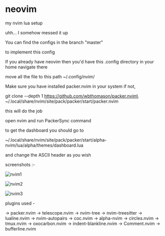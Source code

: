 # neovim
my nvim lua setup

uhh...
I somehow messed it up

You can find the configs in the branch "master" 

to implement this config 

If you already have neovim then you'd have this .config directory in your home navigate there 

move all the file to this path ~/.config/nvim/  

Make sure you have installed packer.nvim in your system if not,

git clone --depth 1 https://github.com/wbthomason/packer.nvim\
 ~/.local/share/nvim/site/pack/packer/start/packer.nvim 

 this will do the job 

 open nvim and run PackerSync command 

 to get the dashboard you should go to

 ~/.local/share/nvim/site/pack/packer/start/alpha-nvim/lua/alpha/themes/dashboard.lua 

 and change the ASCII header as you wish 

 screenshots :-

![nvim1](https://github.com/grey-4/neovim/assets/123258309/434731d0-da02-4589-8ace-f5d8edba5100)

![nvim2](https://github.com/grey-4/neovim/assets/123258309/679fae5a-59b2-46d2-9e1e-9e0d89acdc30)

![nvim3](https://github.com/grey-4/neovim/assets/123258309/ff9a73fc-494d-48dc-96f7-7342230aa778)

plugins used -

-> packer.nvim
-> telescope.nvim 
-> nvim-tree
-> nvim-treesitter
-> lualine.nvim
-> nvim-autopairs
-> coc.nvim
-> alpha-nvim
-> circles.nvim
-> tmux.nvim
-> oxocarbon.nvim 
-> indent-blankline.nvim
-> Comment.nvim
-> bufferline.nvim 
